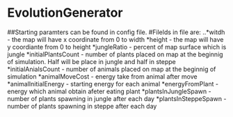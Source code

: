 # EvolutionGenerator

##Starting paramters can be found in config file.
#Filelds in file are:
..*witdh - the map will have x coordinate from 0 to width
*height - the map will have y coordiante from 0 to height
*jungleRatio - percent of map surface which is jungle
*initialPlantsCount - number of plants placed on map at the beginnig of simulation. Half will be place in jungle and half in steppe
*initialAnialsCount - number of animals placed on map at the beginnig of simulation
*animalMoveCost - energy take from animal after move
*animalInitialEnergy - starting energy for each animal
*energyFromPlant - energy which animal obtain afeter eating plant
*plantsInJungleSpawn - number of plants spawning in jungle after each day
*plantsInSteppeSpawn - number of plants spawning in steppe after each day

